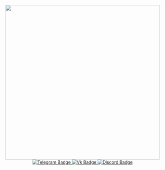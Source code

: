<div id="header" align="center">
  <img src="https://media.giphy.com/media/iNJ1Ugw91wgDtHQkgS/giphy-downsized-large.gif" width="500"/>
  <div id="badges">
  <a href="your-linkedin-URL">
    <img src="https://img.shields.io/badge/Telergam-blue?style=for-the-badge&logo=telegram&logoColor=white" alt="Telegram Badge"/>
  </a>
  <a href="your-youtube-URL">
    <img src="https://img.shields.io/badge/Vk-blue?style=for-the-badge&logo=vk&logoColor=white" alt="Vk Badge"/>
  </a>
  <a href="your-twitter-URL">
    <img src="https://img.shields.io/badge/Discord-purple?style=for-the-badge&logo=discord&logoColor=white" alt="Discord Badge"/>
  </a>
</div>
<img src="https://komarev.com/ghpvc/?username=kitxt15&style=flat-square&color=blue" alt=""/>
</div>

  
